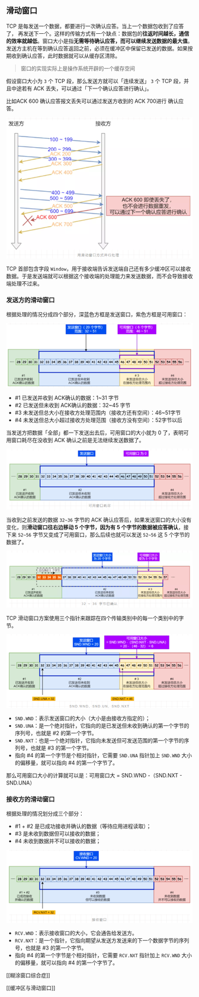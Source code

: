 ## 滑动窗口

 TCP 是每发送一个数据，都要进行一次确认应答。当上一个数据包收到了应答了， 再发送下一个。这样的传输方式有一个缺点：数据包的**往返时间越长，通信的效率就越低**。窗口大小是指**无需等待确认应答，而可以继续发送数据的最大值**。发送方主机在等到确认应答返回之前，必须在缓冲区中保留已发送的数据。如果按期收到确认应答，此时数据就可以从缓存区清除。

> 窗口的实现实际上是操作系统开辟的一个缓存空间

假设窗口大小为 `3` 个 TCP 段，那么发送方就可以「连续发送」 `3` 个 TCP 段，并且中途若有 ACK 丢失，可以通过「下一个确认应答进行确认」。

比如ACK 600 确认应答报文丢失可以通过发送方收到的 ACK 700进行 确认应答。

![image-20210318162747871](assets/image-20210318162747871.png)

TCP 首部包含字段 `Window`，用于接收端告诉发送端自己还有多少缓冲区可以接收数据。于是发送端就可以根据这个接收端的处理能力来发送数据，而不会导致接收端处理不过来。



### 发送方的滑动窗口

根据处理的情况分成四个部分，深蓝色方框是发送窗口，紫色方框是可用窗口：

![image-20210318162830821](assets/image-20210318162830821.png)

- \#1 已发送并收到 ACK确认的数据：1~31 字节
- \#2 已发送但未收到 ACK确认的数据：32~45 字节
- \#3 未发送但总大小在接收方处理范围内（接收方还有空间）：46~51字节
- \#4 未发送但总大小超过接收方处理范围（接收方没有空间）：52字节以后

当发送方把数据「全部」都一下发送出去后，可用窗口的大小就为 0 了，表明可用窗口耗尽在没收到 ACK 确认之前是无法继续发送数据了。

![image-20210318162854657](assets/image-20210318162854657.png)

当收到之前发送的数据 `32~36` 字节的 ACK 确认应答后，如果发送窗口的大小没有变化，则**滑动窗口往右边移动 5 个字节，因为有 5 个字节的数据被应答确认**，接下来 `52~56` 字节又变成了可用窗口，那么后续也就可以发送 `52~56` 这 5 个字节的数据了。

![image-20210318162925143](assets/image-20210318162925143.png)



TCP 滑动窗口方案使用三个指针来跟踪在四个传输类别中的每一个类别中的字节。

![image-20210318162951556](assets/image-20210318162951556.png)

- `SND.WND`：表示发送窗口的大小（大小是由接收方指定的）；
- `SND.UNA`：是一个绝对指针，它指向的是已发送但未收到确认的第一个字节的序列号，也就是 #2 的第一个字节。
- `SND.NXT`：也是一个绝对指针，它指向未发送但可发送范围的第一个字节的序列号，也就是 #3 的第一个字节。
- 指向 #4 的第一个字节是个相对指针，它需要 `SND.UNA` 指针加上 `SND.WND` 大小的偏移量，就可以指向 #4 的第一个字节了。

那么可用窗口大小的计算就可以是：可用窗口大 = SND.WND -（SND.NXT - SND.UNA）



### 接收方的滑动窗口

根据处理的情况划分成三个部分：

- \#1 + #2 是已成功接收并确认的数据（等待应用进程读取）；
- \#3 是未收到数据但可以接收的数据；
- \#4 未收到数据并不可以接收的数据；

![image-20210318163026724](assets/image-20210318163026724.png)

- `RCV.WND`：表示接收窗口的大小，它会通告给发送方。
- `RCV.NXT`：是一个指针，它指向期望从发送方发送来的下一个数据字节的序列号，也就是 #3 的第一个字节。
- 指向 #4 的第一个字节是个相对指针，它需要 `RCV.NXT` 指针加上 `RCV.WND` 大小的偏移量，就可以指向 #4 的第一个字节了。

[[糊涂窗口综合症]]

[[缓冲区与滑动窗口]]